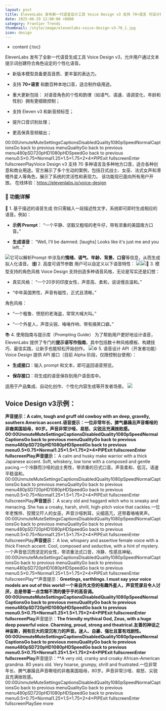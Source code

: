 ```yaml
---
layout: post
title: ElevenLabs 发布新一代语音设计工具 Voice Design v3 支持 70+语言 可设计控制各种语音个性
date: 2025-06-29 12:00:00 +0800
category: Frontier Trends
thumbnail: /style/image/elevenlabs-voice-design-v3-70_1.jpg
icon: design
---
```

* content
{:toc}

ElevenLabs 发布了全新一代语音生成工具 Voice Design v3，允许用户通过文本提示词创建符合角色设定的个性化语音。

- 新版本模型具备更高音质、更丰富的表达力。

- 支持 **70+语言** 和数百种本地口音，适合制作级用途。

- 重大更新包括：
对语音角色的个性和韵律（如语气、语速、语调变化、年龄和性别）拥有更细致控制；

- 支持 Eleven v3 和新音频标签；

- 提升口音识别处理；

- 更高保真音频输出；

00:00UnmuteMuteSettingsCaptionsDisabledQuality1080pSpeedNormalCaptionsGo back to previous menuQualityGo back to previous menu480pSD720pHD1080pHDSpeedGo back to previous menu0.5×0.75×Normal1.25×1.5×1.75×2×4×PIPExit fullscreenEnter fullscreenPlayVoice Design v3 支持 70 多种语言及多种地方口音，适合各种创意和商业用途。官方展示了多个生动的案例，包括日式战士、女巫、法式女声和滑稽外星人等角色，展示了系统的灵活性和表现力。
该功能现已面向所有用户开放。
在线体验：https://elevenlabs.io/voice-design

### 🎨 功能详解
📝 1. 基于描述的语音生成
你只需输入一段描述性文字，系统即可即时生成相应的语音。例如：

- **示例 Prompt**：
“一个平静、坚毅又粗哑的老牛仔，带有浓重的美国南方口音。”

- **生成语音**：
“Well, I'll be damned. [laughs] Looks like it's just me and you left…”

![](https://assets-v2.circle.so/vijiutr3y6vtx0je0jj3ck76slvc)它可以解析Prompt 中涉及的**情绪、语气、年龄、背景、口音**等信息，从而生成拟人化语音。
🎛️ 2. 高度可调节参数
用户可以自定义以下语音特性：
![](https://assets-v2.circle.so/ju51ik2e8hzybvd29eehyf5n1rdj)![](https://assets-v2.circle.so/pv2uwy79y1zs7okoh09dymer4vpw)🧠 3. 模型支持的角色风格
Voice Design 支持创造多种语音风格，无论是写实还是幻想：

- 真实风格：
“一个20岁的印度女性，声音高、柔和，说话慢且温和。”

- “中年英国男性，声音有磁性，正式且清晰。”

角色风格：

- “一个粗鲁、愤怒的老海盗，常常大喊大叫。”

- “一个外星人，声音尖锐、咯咯作响、带有搞笑口癖。”

📚 4. 使用指南与提示库（Prompting Guide）
为了帮助用户更好地设计语音，ElevenLabs 提供了专门的**提示语写作指南**，其中包括数十种风格模板、构建技巧、最佳实践，让新手也能轻松开始创作。
![](https://assets-v2.circle.so/y5394wxjbt17g7upokw399jw09zu)⚙️ 5. 语音设计 API（开发者功能）
Voice Design 提供 API 接口（目前 Alpha 阶段，仅限控制台使用）：

- **生成接口**：输入 prompt 和文本，即可返回语音预览。

- **保存接口**：将生成的语音保存到用户语音库中。

适用于产品集成、自动化创作、个性化内容生成等开发者场景。
![](https://assets-v2.circle.so/bj7x3ksmmxm5id5qxw86xk99m3t2)
## **Voice Design v3示例：**
**声音提示：**A calm, tough and gruff old cowboy with an deep, gravelly, southern American accent.语音提示：一位非常年长、脾气暴躁且声音嘶哑的非裔美国祖母，80岁。声音非常沙哑、易怒、尖锐且充满挫败感。 
00:00UnmuteMuteSettingsCaptionsDisabledQuality1080pSpeedNormalCaptionsGo back to previous menuQualityGo back to previous menu480pSD720pHD1080pHDSpeedGo back to previous menu0.5×0.75×Normal1.25×1.5×1.75×2×4×PIPExit fullscreenEnter fullscreenPlay**声音提示：**
A calm and husky make warrior with a thick Japanese accent. Soft, whiskery, low tone with a composed and gentle pacing.一个冷静而沙哑的战士男性，带浓重的日式口音。声音柔和、低沉，语速平稳温和。
00:00UnmuteMuteSettingsCaptionsDisabledQuality1080pSpeedNormalCaptionsGo back to previous menuQualityGo back to previous menu480pSD720pHD1080pHDSpeedGo back to previous menu0.5×0.75×Normal1.25×1.5×1.75×2×4×PIPExit fullscreenEnter fullscreenPlay**声音提示：**
A scary old and haggard witch who is sneaky and menacing. She has a croaky, harsh, shrill, high-pitch voice that cackles.一位年老憔悴、狡猾又吓人的女巫，声音沙哑刺耳，尖细高亢，还带着咯咯笑声。
00:00UnmuteMuteSettingsCaptionsDisabledQuality1080pSpeedNormalCaptionsGo back to previous menuQualityGo back to previous menu480pSD720pHD1080pHDSpeedGo back to previous menu0.5×0.75×Normal1.25×1.5×1.75×2×4×PIPExit fullscreenEnter fullscreenPlay**声音提示：**
A low, whispery and assertive female voice with a thick French accent. Cool, composed and seductive, with a hint of mystery.一个声音低沉而坚定的女性，带浓重法式口音，冷静、性感且神秘。
00:00UnmuteMuteSettingsCaptionsDisabledQuality1080pSpeedNormalCaptionsGo back to previous menuQualityGo back to previous menu480pSD720pHD1080pHDSpeedGo back to previous menu0.5×0.75×Normal1.25×1.5×1.75×2×4×PIPExit fullscreenEnter fullscreenPlay**声音提示：**Greetings, earthlings. I must say your voice models are out of this world!一个来自外太空的有趣外星人，声音荒谬且令人讨厌，总是带着一点含糊不清的傻乎乎的高音调。
00:00UnmuteMuteSettingsCaptionsDisabledQuality1080pSpeedNormalCaptionsGo back to previous menuQualityGo back to previous menu480pSD720pHD1080pHDSpeedGo back to previous menu0.5×0.75×Normal1.25×1.5×1.75×2×4×PIPExit fullscreenEnter fullscreenPlay**声音提示：**The friendly mythical God, Zeus, with a huge deep powerful voice. Charming, proud, strong and theatrical.友善的神话之神宙斯，拥有巨大的深沉有力的声音。迷人、自豪、强壮且富有戏剧性。
00:00UnmuteMuteSettingsCaptionsDisabledQuality1080pSpeedNormalCaptionsGo back to previous menuQualityGo back to previous menu480pSD720pHD1080pHDSpeedGo back to previous menu0.5×0.75×Normal1.25×1.5×1.75×2×4×PIPExit fullscreenEnter fullscreenPlay**声音提示：**A very old, cranky and croaky African-American grandma. 80 years old. Very hoarse, grumpy, shrill and frustrated.一位非常年长、脾气暴躁且声音嘶哑的非裔美国祖母，80岁。声音非常沙哑、易怒、尖锐且充满挫败感。
00:00UnmuteMuteSettingsCaptionsDisabledQuality1080pSpeedNormalCaptionsGo back to previous menuQualityGo back to previous menu480pSD720pHD1080pHDSpeedGo back to previous menu0.5×0.75×Normal1.25×1.5×1.75×2×4×PIPExit fullscreenEnter fullscreenPlaySee more